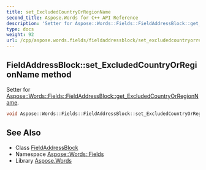 ```yaml
---
title: set_ExcludedCountryOrRegionName
second_title: Aspose.Words for C++ API Reference
description: 'Setter for Aspose::Words::Fields::FieldAddressBlock::get_ExcludedCountryOrRegionName.'
type: docs
weight: 92
url: /cpp/aspose.words.fields/fieldaddressblock/set_excludedcountryorregionname/
---
```

## FieldAddressBlock::set_ExcludedCountryOrRegionName method


Setter for [Aspose::Words::Fields::FieldAddressBlock::get_ExcludedCountryOrRegionName](../get_excludedcountryorregionname/).

```cpp
void Aspose::Words::Fields::FieldAddressBlock::set_ExcludedCountryOrRegionName(const System::String &value)
```

## See Also

* Class [FieldAddressBlock](../)
* Namespace [Aspose::Words::Fields](../../)
* Library [Aspose.Words](../../../)
